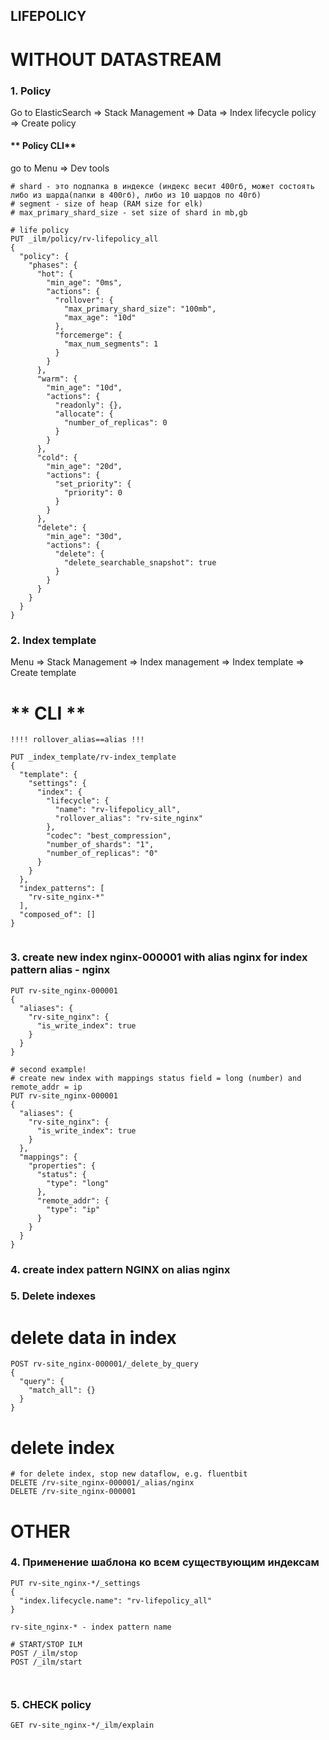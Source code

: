 ## LIFEPOLICY


# WITHOUT DATASTREAM
### 1. Policy
Go to ElasticSearch => Stack Management => Data => Index lifecycle policy => Create policy

#### ** Policy CLI**
go to Menu => Dev tools
```
# shard - это подпапка в индексе (индекс весит 400гб, может состоять либо из шарда(папки в 400гб), либо из 10 шардов по 40гб)
# segment - size of heap (RAM size for elk)
# max_primary_shard_size - set size of shard in mb,gb

# life policy
PUT _ilm/policy/rv-lifepolicy_all
{
  "policy": {
    "phases": {
      "hot": {
        "min_age": "0ms",
        "actions": {
          "rollover": {
            "max_primary_shard_size": "100mb",
            "max_age": "10d"
          },
          "forcemerge": {
            "max_num_segments": 1
          }
        }
      },
      "warm": {
        "min_age": "10d",
        "actions": {
          "readonly": {},
          "allocate": {
            "number_of_replicas": 0
          }
        }
      },
      "cold": {
        "min_age": "20d",
        "actions": {
          "set_priority": {
            "priority": 0
          }
        }
      },
      "delete": {
        "min_age": "30d",
        "actions": {
          "delete": {
            "delete_searchable_snapshot": true
          }
        }
      }
    }
  }
}
```
### 2. Index template
Menu => Stack Management => Index management => Index template => Create template
# ** CLI **
```
!!!! rollover_alias==alias !!!

PUT _index_template/rv-index_template
{
  "template": {
    "settings": {
      "index": {
        "lifecycle": {
          "name": "rv-lifepolicy_all",
          "rollover_alias": "rv-site_nginx"
        },
        "codec": "best_compression",
        "number_of_shards": "1",
        "number_of_replicas": "0"
      }
    }
  },
  "index_patterns": [
    "rv-site_nginx-*"
  ],
  "composed_of": []
}


```

### 3. create new index nginx-000001 with alias nginx for index pattern alias - nginx
```
PUT rv-site_nginx-000001
{
  "aliases": {
    "rv-site_nginx": {
      "is_write_index": true
    }
  }
}

# second example!
# create new index with mappings status field = long (number) and remote_addr = ip
PUT rv-site_nginx-000001
{
  "aliases": {
    "rv-site_nginx": {
      "is_write_index": true
    }
  },
  "mappings": {
    "properties": {
      "status": {
        "type": "long"
      },
      "remote_addr": {
        "type": "ip"
      }
    }
  }
}
```
### 4. create index pattern NGINX on alias nginx


### 5. Delete indexes
# delete data in index
```
POST rv-site_nginx-000001/_delete_by_query
{
  "query": {
    "match_all": {}
  }
}
```
# delete index
```
# for delete index, stop new dataflow, e.g. fluentbit
DELETE /rv-site_nginx-000001/_alias/nginx
DELETE /rv-site_nginx-000001

```

# OTHER
### 4. Применение шаблона ко всем существующим индексам
```
PUT rv-site_nginx-*/_settings
{
  "index.lifecycle.name": "rv-lifepolicy_all" 
}

rv-site_nginx-* - index pattern name

# START/STOP ILM
POST /_ilm/stop
POST /_ilm/start



```
### 5. CHECK policy
```
GET rv-site_nginx-*/_ilm/explain
```
